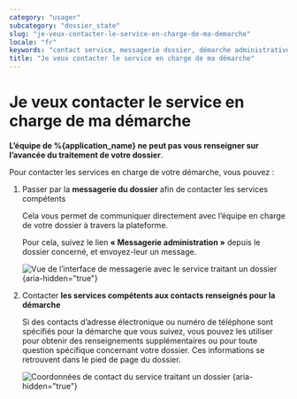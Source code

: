 ```yaml
---
category: "usager"
subcategory: "dossier_state"
slug: "je-veux-contacter-le-service-en-charge-de-ma-demarche"
locale: "fr"
keywords: "contact service, messagerie dossier, démarche administrative"
title: "Je veux contacter le service en charge de ma démarche"
---
```


# Je veux contacter le service en charge de ma démarche

**L’équipe de %{application_name} ne peut pas vous renseigner sur l’avancée du traitement de votre dossier**.

Pour contacter les services en charge de votre démarche, vous pouvez :

1. Passer par la **messagerie du dossier** afin de contacter les services compétents

    Cela vous permet de communiquer directement avec l’équipe en charge de votre dossier à travers la plateforme.

    Pour cela, suivez le lien **« Messagerie administration »** depuis le dossier concerné, et envoyez-leur un message.

    ![Vue de l’interface de messagerie avec le service traitant un dossier {aria-hidden="true"}](faq/usager-messagerie.png)

2. Contacter **les services compétents aux contacts renseignés pour la démarche**

    Si des contacts d’adresse électronique ou numéro de téléphone sont spécifiés pour la démarche que vous suivez, vous pouvez les utiliser pour obtenir des renseignements supplémentaires ou pour toute question spécifique concernant votre dossier.
    Ces informations se retrouvent dans le pied de page du dossier.

    ![Coordonnées de contact du service traitant un dossier {aria-hidden="true"}](faq/usager-footer-contact.png)
